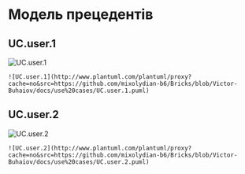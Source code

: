 # Модель прецедентів

## UC.user.1
![UC.user.1](http://www.plantuml.com/plantuml/png/fLRDJjjS4Dtp55TyMvG45XzL217gpxwRIjq6S222aiencuf5-Adf0gLI5149jL3A2vZWa1z8U8Mvhz0dwJds9JOX4POQgQfzCtFcd3CpDwnKd8Bjx7xQdfbH-6nRHKTjMeLroyQ1-UIAvHr7hPMto_Po9fDHbT8NQtd-LJwtcdzVMDigR5ZPN7erhpwyUJlAUI7vVoQBAxwqPQ0FfAkFzAdqnSFpK5SVyLAx5SjEpIS2-ocUTAGbNfWiTRnvkY7tCXHVd-hlIZeAHLYkhQk8xhCmCWOeMLC8zEI1ZudANUbZmEyZkGlUNLEqJ_PGiwyFz279wECvXIYSi2nh94A_84N4-q2XWDQeGWiIVA0T0c-WJnEX_G9I1qXt-WHPy3Z42imu8cFoqgunIMvOWgumeiCJ3-yUfIAmEr4bjIasCIn2VncRY5wT5YAl1XX82lmYik7K3DY-Y1HyLyg_-sY69ZMVIvVosObiZOsFrk9jdzA3GnK4jSFHb07Fho7c3j-rb3GnP-U9L9rpE09y-jPJAE4I4lMhmEg5gW8eQsVzoTBjoTbppdlHGWOxk_GOUncVhbXKLYw0CUHCGyQXRanhN2isHZY4U0QmqJsatiZGEC2JGF_IypNVAJkMiaiRcuxwhxYu6E7z0CGjSrbEmPZdFOhQQxmWM5GYYIDP4FFfAatNDMhbAdz3Q3zaVyi13kL4vEfGqqph8ru6e_reiq8QG0zuT07gyGicitZSA_Hooer2AkP6mK3Zl-jOMNrijhkZYCXnm148HAJnag2_TSuhD5spE1L6FHuY0I2JThms5-is4LZLF0sGGaWiFTL9ZsimxjlK2s1EKIpp_93BVTHy56RqIGG2YWGXhs3Qo9gt3x59XDWJ-SEPP3DXRb7z5S0-ub3UD0qPp2KwROePClQhqOGJS8H34Sr1z1CnYL-33EDT6eDi_2janIb_3b_DnXNBM1Wx4k6E0nZHyK7YAhwsIsjRbIVhXuNuBLTofMRXxeMuiwHpdm8c_btYEMWzO4xmD3OLPy3d9Vcdsb0BcONCw6up_6PMy88_DVu2)

```
![UC.user.1](http://www.plantuml.com/plantuml/proxy?cache=no&src=https://github.com/mixolydian-b6/Bricks/blob/Victor-Buhaiov/docs/use%20cases/UC.user.1.puml)
```

## UC.user.2
![UC.user.2](http://www.plantuml.com/plantuml/png/fLRDJjjS4Dtp55TyMxuGiYXL217gpxwRIjq6S20YaCencue58H2wG8s48YEXqfRo0YPD6fEVy0fpNw5FqZFNbskd-S6qaIBioyoPcNFEN5WhEpdRsTyjpiq9V8fMtX7RLcxJid6WFvbyQSyH6wLYoLvD9fEYNFXWhIuzpsRMiszo6pkvBIkTMLpFYhSlNvcSHvAVSJBLg4Lj6iWZykMnTAbB7fw7yl01Bx5Vjkn4AXRO5NdKeIPvGJ8rQ4Zt-3Pfm4LGfYxmmwDRhY2h0iKz7FZo91R-ZJn5UnNEGAE-hj9bC61Kv96iSdLvkY0GfKvGjqzUBFIlr0PEcrf0wNFNioe8XfKDOVs_coiKO-5_0tO7-JrvXhv0iqPlnMT9146oeW9zzE1Fx8wdZjNJEJE9ZZuXPo3TW3Q6yMHDkl92jVWealfT8VlwdJPBOYcpMCYcfn3Nv4goeiVYebN1a-0Pv828lgm-lMGgAAdAjBMftR06qoQWbswfJLree2cCnTGNzfrMoQSxWPbgIWKF6hbq5p2beAozpP45Fg3BSHuEmkLM-xyIlgVfXfeerL9Qd6cF2KpIujQ1eZpHatMJ8jsnFTOAQjm3keukHAHwsXY_ALtCKfSDhCyf-KOf4pfPpnaoHeRQApcMi0jRsuxuBx-y769-HkXF9FYC9q3rk9D24sfs6ImwmHLpmzu53cyboyBjXrQe_hcfespsWg44TGJluWDKi8tKLu0cbIFLQheuxY8zMeaJ8XkxOh9YMS688KyY1g0EUHFxCddStvFwccut8-ZVE0Sbf-vVIE3e4hB5kF2_coKLoopdD60czRJScEdoiRjqrEotvF65FetL2mIqbHe_s9IJrdZcPh6YTUeA5XKGmmKJpSTy2OtVfIkZwWnP6MhnCb8lqESUPOPe7mJS8_KZNumcn_nvcMcOibDw7xngZV8bK6o7A3Na7gk1-i4rfEqPzH6Bzy8kREoKHmJ3Ad-77s_4F5rYWDgyG7O_0Knyh_6iY0BC6JynBIOL2Ju2ckBNOKEaagcakOnrVtDhUC7_MRy1)

```
![UC.user.2](http://www.plantuml.com/plantuml/proxy?cache=no&src=https://github.com/mixolydian-b6/Bricks/blob/Victor-Buhaiov/docs/use%20cases/UC.user.2.puml)
```

